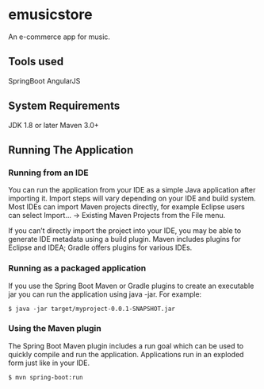 # emusicstore
An e-commerce app for music.

## Tools used
SpringBoot
AngularJS

## System Requirements
JDK 1.8 or later
Maven 3.0+

## Running The Application

### Running from an IDE

You can run the application from your IDE as a simple Java application after importing it. Import steps will vary depending on your IDE and build system. Most IDEs can import Maven projects directly, for example Eclipse users can select Import…​ → Existing Maven Projects from the File menu.

If you can’t directly import the project into your IDE, you may be able to generate IDE metadata using a build plugin. Maven includes plugins for Eclipse and IDEA; Gradle offers plugins for various IDEs.

### Running as a packaged application

If you use the Spring Boot Maven or Gradle plugins to create an executable jar you can run the application using java -jar. For example:

```
$ java -jar target/myproject-0.0.1-SNAPSHOT.jar
```

### Using the Maven plugin


The Spring Boot Maven plugin includes a run goal which can be used to quickly compile and run the application. Applications run in an exploded form just like in your IDE.

```
$ mvn spring-boot:run
```


